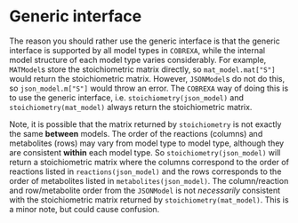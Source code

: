 # Generic interface

The reason you should rather use the generic interface is that the generic interface is supported by all model types in `COBREXA`, while the internal model structure of each model type varies considerably. For example, `MATModel`s store the stoichiometric matrix directly, so `mat_model.mat["S"]` would return the stoichiometric matrix. However, `JSONModel`s do not do this, so `json_model.m["S"]` would throw an error. The `COBREXA` way of doing this is to use the generic interface, i.e. `stoichiometry(json_model)` and `stoichiometry(mat_model)` always return the stoichiometric matrix. 

Note, it is possible that the matrix returned by `stoichiometry` is not exactly the same __between__ models. The order of the reactions (columns) and metabolites (rows) may vary from model type to model type, although they are consistent __within__ each model type. So `stoichiometry(json_model)` will return a stoichiometric matrix where the columns correspond to the order of reactions listed in `reactions(json_model)` and the rows corresponds to the order of metabolites listed in `metabolites(json_model)`. The column/reaction and row/metabolite order from the `JSONModel` is not *necessarily* consistent with the stoichiometric matrix returned by `stoichiometry(mat_model)`. This is a minor note, but could cause confusion. 
